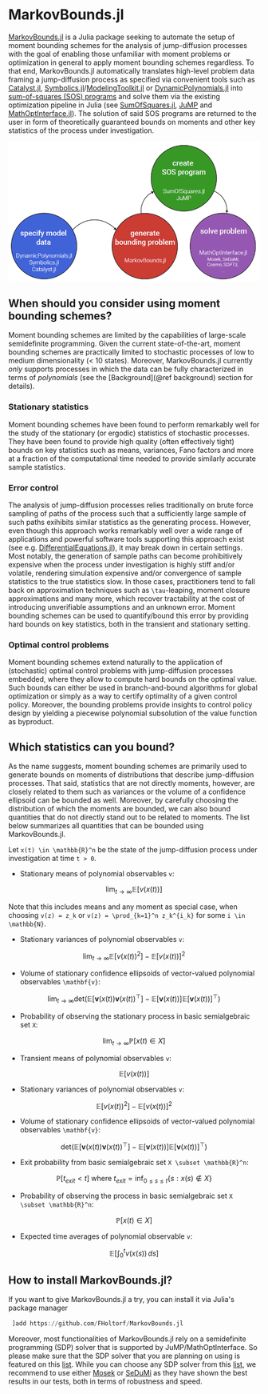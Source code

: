 # MarkovBounds.jl 

[MarkovBounds.jl](https://github.com/FHoltorf/MarkovBounds.jl) is a Julia package seeking to automate the setup of moment bounding schemes for the analysis of jump-diffusion processes with the goal of enabling those unfamiliar with moment problems or optimization in general to apply moment bounding schemes regardless. To that end, MarkovBounds.jl automatically translates high-level problem data framing a jump-diffusion process as specified via convenient tools such as [Catalyst.jl](https://github.com/SciML/Catalyst.jl), [Symbolics.jl](https://github.com/JuliaSymbolics/Symbolics.jl)/[ModelingToolkit.jl](https://github.com/SciML/ModelingToolkit.jl) or [DynamicPolynomials.jl](https://github.com/JuliaAlgebra/DynamicPolynomials.jl) into [sum-of-squares (SOS) programs](https://en.wikipedia.org/wiki/Sum-of-squares_optimization) and solve them via the existing optimization pipeline in Julia (see [SumOfSquares.jl](https://github.com/jump-dev/SumOfSquares.jl), [JuMP](https://github.com/jump-dev/JuMP.jl) and [MathOptInterface.jl](https://github.com/jump-dev/MathOptInterface.jl)). The solution of said SOS programs are returned to the user in form of theoretically guaranteed bounds on moments and other key statistics of the process under investigation.

![program structure](images\programstructure.PNG)

## When should you consider using moment bounding schemes?
Moment bounding schemes are limited by the capabilities of large-scale semidefinite programming. Given the current state-of-the-art, moment bounding schemes are practically limited to stochastic processes of low to medium dimensionality (< 10 states). Moreover, MarkovBounds.jl currently *only* supports processes in which the data can be fully characterized in terms of *polynomials* (see the [Background](@ref background) section for details). 

### Stationary statistics
Moment bounding schemes have been found to perform remarkably well for the study of the stationary (or ergodic) statistics of stochastic processes. They have been found to provide high quality (often effectively tight) bounds on key statistics such as means, variances, Fano factors and more at a fraction of the computational time needed to provide similarly accurate sample statistics. 

### Error control
The analysis of jump-diffusion processes relies traditionally on brute force sampling of paths of the process such that a sufficiently large sample of such paths exihibits similar statistics as the generating process. However, even though this approach works remarkably well over a wide range of applications and powerful software tools supporting this approach exist (see e.g. [DifferentialEquations.jl](https://github.com/SciML/DifferentialEquations.jl)), it may break down in certain settings. Most notably, the generation of sample paths can become prohibitively expensive when the process under investigation is highly stiff and/or volatile, rendering simulation expensive and/or convergence of sample statistics to the true statistics slow. In those cases, practitioners tend to fall back on approximation techniques such as ``\tau``-leaping, moment closure approximations and many more, which recover tractability at the cost of introducing unverifiable assumptions and an unknown error. Moment bounding schemes can be used to quantify/bound this error by providing hard bounds on key statistics, both in the transient and stationary setting. 

### Optimal control problems
Moment bounding schemes extend naturally to the application of (stochastic) optimal control problems with jump-diffusion processes embedded, where they allow to compute hard bounds on the optimal value. Such bounds can either be used in branch-and-bound algorithms for global optimization or simply as a way to certify optimality of a given control policy. Moreover, the bounding problems provide insights to control policy design by yielding a piecewise polynomial subsolution of the value function as byproduct. 

## Which statistics can you bound?
As the name suggests, moment bounding schemes are primarily used to generate bounds on moments of distributions that describe jump-diffusion processes. That said, statistics that are not directly moments, however, are closely related to them such as variances or the volume of a confidence ellipsoid can be bounded as well. Moreover, by carefully choosing the distribution of which the moments are bounded, we can also bound quantities that do not directly stand out to be related to moments. The list below summarizes all quantities that can be bounded using MarkovBounds.jl.

Let ``x(t) \in \mathbb{R}^n`` be the state of the jump-diffusion process under investigation at time ``t > 0``. 
* Stationary means of polynomial observables ``v``: 
```math 
    \lim_{t \to \infty} \mathbb{E}\left[v(x(t))\right]
``` 
Note that this includes means and any moment as special case, when choosing ``v(z) = z_k`` or ``v(z) = \prod_{k=1}^n z_k^{i_k}`` for some ``i \in \mathbb{N}``. 
* Stationary variances of polynomial observables ``v``: 
```math 
    \lim_{t \to \infty} \mathbb{E}\left[v(x(t))^2\right] - \mathbb{E}\left[v(x(t))\right]^2
```
* Volume of stationary confidence ellipsoids of vector-valued polynomial observables ``\mathbf{v}``: 
```math 
\lim_{t \to \infty} \text{det}\left(\mathbb{E}\left[\mathbf{v}(x(t)) \mathbf{v}(x(t))^\top \right] - \mathbb{E}\left[\mathbf{v}(x(t))\right]\mathbb{E}\left[\mathbf{v}(x(t))\right]^\top\right)
```
* Probability of observing the stationary process in basic semialgebraic set ``X``: 
```math 
\lim_{t \to \infty} \mathbb{P}\left[ x(t) \in X \right] 
```
* Transient means of polynomial observables ``v``:
 ```math 
 \mathbb{E}\left[v(x(t))\right]
 ``` 
* Stationary variances of polynomial observables ``v``: 
```math
\mathbb{E}\left[v(x(t))^2\right] - \mathbb{E}\left[v(x(t))\right]^2
```
* Volume of stationary confidence ellipsoids of vector-valued polynomial observables ``\mathbf{v}``: 
```math
\text{det}\left(\mathbb{E}\left[\mathbf{v}(x(t))\mathbf{v}(x(t))^\top \right] - \mathbb{E}\left[\mathbf{v}(x(t))\right]\mathbb{E}\left[\mathbf{v}(x(t))\right]^\top\right)
```
* Exit probability from basic semialgebraic set ``X \subset \mathbb{R}^n``: 
```math 
\mathbb{P}\left[ t_{exit} < t \right] \text{ where } t_{exit} = \inf_{0 \leq s \leq t} \{ s : x(s) \notin X \}
```
* Probability of observing the process in basic semialgebraic set ``X \subset \mathbb{R}^n``: 
```math
\mathbb{P}\left[ x(t) \in X \right]
```
* Expected time averages of polynomial observable ``v``: 
```math
\mathbb{E}\left[ \int_{0}^t v(x(s)) \, ds \right]
``` 

## How to install MarkovBounds.jl?
If you want to give MarkovBounds.jl a try, you can install it via Julia's package manager
```julia
 ]add https://github.com/FHoltorf/MarkovBounds.jl
```
Moreover, most functionalities of MarkovBounds.jl rely on a semidefinite programming (SDP) solver that is supported by JuMP/MathOptInterface. So please make sure that the SDP solver that you are planning on using is featured on this [list](https://jump.dev/JuMP.jl/stable/installation/#Supported-solvers). While you can choose any SDP solver from this [list](https://jump.dev/JuMP.jl/stable/installation/#Supported-solvers), we recommend to use either [Mosek](https://www.mosek.com/) or [SeDuMi](https://github.com/sqlp/sedumi) as they have shown the best results in our tests, both in terms of robustness and speed.

